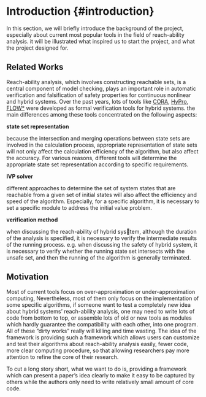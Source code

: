 # Introduction {#introduction}

In this section, we will briefly introduce the background of the project, especially about current most popular tools in the field of reach-ability analysis.
it will be illustrated what inspired us to start the project, and what the
project designed for.

## Related Works
Reach-ability analysis, which involves constructing reachable sets, is a central component of model checking, plays an important role in automatic verification and falsification of safety properties for continuous nonlinear and hybrid
systems. Over the past years, lots of tools like [CORA](https://tumcps.github.io/CORA/), [HyPro](https://github.com/hypro/hypro), [FLOW*](https://github.com/hypro/hypro) were developed as formal verification tools for hybrid systems. the main differences
among these tools concentrated on the following aspects:

**state set representation** 

because the intersection and merging operations between state sets are involved in the calculation process, appropriate representation of state sets will not only affect the calculation efficiency of the
algorithm, but also affect the accuracy. For various reasons, different tools will determine the appropriate state set representation according to specific requirements.

**IVP solver**

different approaches to determine the set of system states that are reachable from a given set of initial states will also affect the efficiency and speed of the algorithm. Especially, 
for a specific algorithm, it is necessary to set a specific module to address the initial value problem.

**verification method**

when discussing the reach-ability of hybrid system, although the duration of the analysis is specified, it is necessary to
verify the intermediate results of the running process. e.g. when discussing the safety of hybrid system, it is necessary to verify whether the running state
set intersects with the unsafe set, and then the running of the algorithm is generally terminated.

## Motivation

Most of current tools focus on over-approximation or under-approximation computing, Nevertheless, most of them only focus on the implementation
of some specific algorithms, if someone want to test a completely new idea about hybrid systems’ reach-ability analysis, one may need to write lots of
code from bottom to top, or assemble lots of old or new tools as modules which hardly guarantee the compatibility with each other, into one program.
All of these ”dirty works” really will killing and time wasting. The idea of the framework is providing such a framework which allows users can customize and
test their algorithms about reach-ability analysis easily, fewer code, more clear computing procedure, so that allowing researchers pay more attention
to refine the core of their research.

To cut a long story short, what we want to do is, providing a framework which can present a paper’s idea clearly to make it easy to be captured by
others while the authors only need to write relatively small amount of core code.